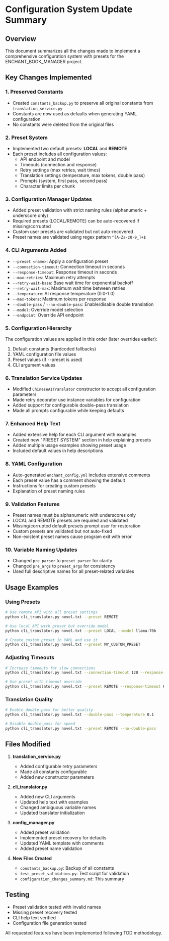 # Configuration System Update Summary

## Overview
This document summarizes all the changes made to implement a comprehensive configuration system with presets for the ENCHANT_BOOK_MANAGER project.

## Key Changes Implemented

### 1. Preserved Constants
- Created `constants_backup.py` to preserve all original constants from `translation_service.py`
- Constants are now used as defaults when generating YAML configuration
- No constants were deleted from the original files

### 2. Preset System
- Implemented two default presets: **LOCAL** and **REMOTE**
- Each preset includes all configuration values:
  - API endpoint and model
  - Timeouts (connection and response)
  - Retry settings (max retries, wait times)
  - Translation settings (temperature, max tokens, double pass)
  - Prompts (system, first pass, second pass)
  - Character limits per chunk

### 3. Configuration Manager Updates
- Added preset validation with strict naming rules (alphanumeric + underscore only)
- Required presets (LOCAL/REMOTE) can be auto-recovered if missing/corrupted
- Custom user presets are validated but not auto-recovered
- Preset names are validated using regex pattern `^[A-Za-z0-9_]+$`

### 4. CLI Arguments Added
- `--preset <name>`: Apply a configuration preset
- `--connection-timeout`: Connection timeout in seconds
- `--response-timeout`: Response timeout in seconds
- `--max-retries`: Maximum retry attempts
- `--retry-wait-base`: Base wait time for exponential backoff
- `--retry-wait-max`: Maximum wait time between retries
- `--temperature`: AI response temperature (0.0-1.0)
- `--max-tokens`: Maximum tokens per response
- `--double-pass` / `--no-double-pass`: Enable/disable double translation
- `--model`: Override model selection
- `--endpoint`: Override API endpoint

### 5. Configuration Hierarchy
The configuration values are applied in this order (later overrides earlier):
1. Default constants (hardcoded fallbacks)
2. YAML configuration file values
3. Preset values (if --preset is used)
4. CLI argument values

### 6. Translation Service Updates
- Modified `ChineseAITranslator` constructor to accept all configuration parameters
- Made retry decorator use instance variables for configuration
- Added support for configurable double-pass translation
- Made all prompts configurable while keeping defaults

### 7. Enhanced Help Text
- Added extensive help for each CLI argument with examples
- Created new "PRESET SYSTEM" section in help explaining presets
- Added multiple usage examples showing preset usage
- Included default values in help descriptions

### 8. YAML Configuration
- Auto-generated `enchant_config.yml` includes extensive comments
- Each preset value has a comment showing the default
- Instructions for creating custom presets
- Explanation of preset naming rules

### 9. Validation Features
- Preset names must be alphanumeric with underscores only
- LOCAL and REMOTE presets are required and validated
- Missing/corrupted default presets prompt user for restoration
- Custom presets are validated but not auto-fixed
- Non-existent preset names cause program exit with error

### 10. Variable Naming Updates
- Changed `pre_parser` to `preset_parser` for clarity
- Changed `pre_args` to `preset_args` for consistency
- Used full descriptive names for all preset-related variables

## Usage Examples

### Using Presets
```bash
# Use remote API with all preset settings
python cli_translator.py novel.txt --preset REMOTE

# Use local API with preset but override model
python cli_translator.py novel.txt --preset LOCAL --model llama-70b

# Create custom preset in YAML and use it
python cli_translator.py novel.txt --preset MY_CUSTOM_PRESET
```

### Adjusting Timeouts
```bash
# Increase timeouts for slow connections
python cli_translator.py novel.txt --connection-timeout 120 --response-timeout 1200

# Use preset with timeout override
python cli_translator.py novel.txt --preset REMOTE --response-timeout 600
```

### Translation Quality
```bash
# Enable double-pass for better quality
python cli_translator.py novel.txt --double-pass --temperature 0.1

# Disable double-pass for speed
python cli_translator.py novel.txt --preset REMOTE --no-double-pass
```

## Files Modified

1. **translation_service.py**
   - Added configurable retry parameters
   - Made all constants configurable
   - Added new constructor parameters

2. **cli_translator.py**
   - Added new CLI arguments
   - Updated help text with examples
   - Changed ambiguous variable names
   - Updated translator initialization

3. **config_manager.py**
   - Added preset validation
   - Implemented preset recovery for defaults
   - Updated YAML template with comments
   - Added preset name validation

4. **New Files Created**
   - `constants_backup.py`: Backup of all constants
   - `test_preset_validation.py`: Test script for validation
   - `configuration_changes_summary.md`: This summary

## Testing
- Preset validation tested with invalid names
- Missing preset recovery tested
- CLI help text verified
- Configuration file generation tested

All requested features have been implemented following TDD methodology.